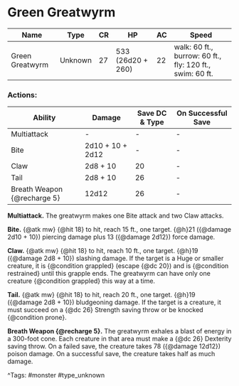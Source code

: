 # Green Greatwyrm

| Name | Type | CR | HP | AC | Speed |
|------|------|----|----|----|-------|
| Green Greatwyrm | Unknown | 27 | 533 (26d20 + 260) | 22 | walk: 60 ft., burrow: 60 ft., fly: 120 ft., swim: 60 ft. |

### Actions:

| Ability | Damage | Save DC & Type | On Successful Save |
|---------|--------|----------------|--------------------|
| Multiattack | - | - | - |
| Bite | 2d10 + 10 + 2d12 | - | - |
| Claw | 2d8 + 10 | 20 | - |
| Tail | 2d8 + 10 | 26 | - |
| Breath Weapon {@recharge 5} | 12d12 | 26 | - |


**Multiattack.** The greatwyrm makes one Bite attack and two Claw attacks.

**Bite.** {@atk mw} {@hit 18} to hit, reach 15 ft., one target. {@h}21 ({@damage 2d10 + 10}) piercing damage plus 13 ({@damage 2d12}) force damage.

**Claw.** {@atk mw} {@hit 18} to hit, reach 10 ft., one target. {@h}19 ({@damage 2d8 + 10}) slashing damage. If the target is a Huge or smaller creature, it is {@condition grappled} (escape {@dc 20}) and is {@condition restrained} until this grapple ends. The greatwyrm can have only one creature {@condition grappled} this way at a time.

**Tail.** {@atk mw} {@hit 18} to hit, reach 20 ft., one target. {@h}19 ({@damage 2d8 + 10}) bludgeoning damage. If the target is a creature, it must succeed on a {@dc 26} Strength saving throw or be knocked {@condition prone}.

**Breath Weapon {@recharge 5}.** The greatwyrm exhales a blast of energy in a 300-foot cone. Each creature in that area must make a {@dc 26} Dexterity saving throw. On a failed save, the creature takes 78 ({@damage 12d12}) poison damage. On a successful save, the creature takes half as much damage.

^Tags: #monster #type_unknown